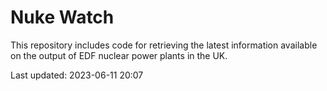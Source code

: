 # Nuke Watch

This repository includes code for retrieving the latest information available on the output of EDF nuclear power plants in the UK.

Last updated: 2023-06-11 20:07